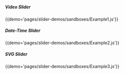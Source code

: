 ##### Video Slider
{{demo='pages/slider-demos/sandboxes/Example1.js'}}

##### Date-Time Slider
{{demo='pages/slider-demos/sandboxes/Example2.js'}}

##### SVG Slider
{{demo='pages/slider-demos/sandboxes/Example3.js'}}
